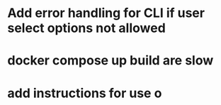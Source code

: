 # Add error handling for CLI if user select options not allowed
# docker compose up build are slow
# add instructions for use o